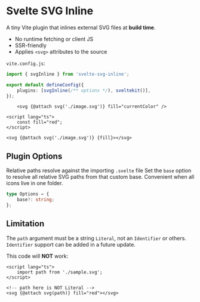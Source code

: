 # Svelte SVG Inline

A tiny Vite plugin that inlines external SVG files at **build time**.

- No runtime fetching or client JS
- SSR-friendly
- Applies `<svg>` attributes to the source

`vite.config.js`:

```ts
import { svgInline } from 'svelte-svg-inline';

export default defineConfig({
	plugins: [svgInline(/** options */), sveltekit()],
});
```

```svelte
	<svg {@attach svg('./image.svg')} fill="currentColor" />
```

```svelte
<script lang="ts">
	const fill="red";
</script>

<svg {@attach svg('./image.svg')} {fill}></svg>
```

## Plugin Options

Relative paths resolve against the importing `.svelte` file
Set the `base` option to resolve all relative SVG paths from that custom base.
Convenient when all icons live in one folder.

```ts
type Options = {
	base?: string;
};
```

## Limitation

The `path` argument must be a string `Literal`, not an `Identifier` or others.
`Identifier` support can be added in a future update.

This code will **NOT** work:

```svelte
<script lang="ts">
	import path from './sample.svg';
</script>

<!-- path here is NOT Literal -->
<svg {@attach svg(path)} fill="red"></svg>
```
